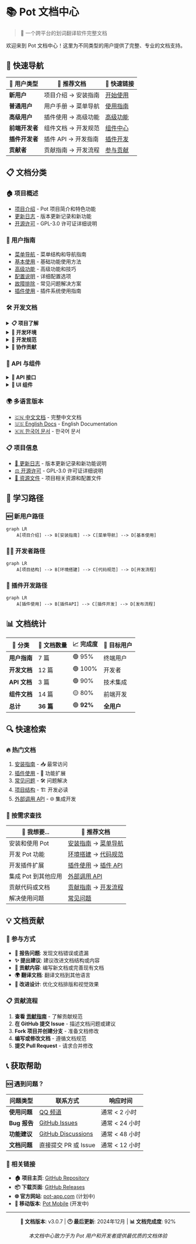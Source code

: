 # 📚 Pot 文档中心

> 🌈 一个跨平台的划词翻译软件完整文档

欢迎来到 Pot 文档中心！这里为不同类型的用户提供了完整、专业的文档支持。

## 🎯 快速导航

<div align="center">

| 👤 用户类型    | 📖 推荐文档         | 🚀 快速链接                             |
| -------------- | ------------------- | --------------------------------------- |
| **新用户**     | 项目介绍 → 安装指南 | [开始使用](README.md)                   |
| **普通用户**   | 用户手册 → 菜单导航 | [使用指南](user-guides/)                |
| **高级用户**   | 插件使用 → 高级功能 | [高级功能](user-guides/plugins.md)      |
| **前端开发者** | 组件文档 → 开发规范 | [组件中心](components/)                 |
| **插件开发者** | 插件 API → 开发指南 | [插件开发](development/plugins.md)      |
| **贡献者**     | 贡献指南 → 开发流程 | [参与贡献](development/contributing.md) |

</div>

## 📋 文档分类

### 🏠 项目概述

-   [项目介绍](README.md) - Pot 项目简介和特色功能
-   [更新日志](CHANGELOG.md) - 版本更新记录和新功能
-   [开源许可](LICENSE.md) - GPL-3.0 许可证详细说明

### 👥 用户指南

-   [菜单导航](user-guides/menu-navigation.md) - 菜单结构和导航指南
-   [基本使用](user-guides/basic-usage.md) - 基础功能使用方法
-   [高级功能](user-guides/advanced-features.md) - 高级功能和技巧
-   [配置说明](user-guides/configuration.md) - 详细配置选项
-   [故障排除](user-guides/troubleshooting.md) - 常见问题解决方案
-   [插件使用](user-guides/plugins.md) - 插件系统使用指南

### 🛠️ 开发文档

<details>
<summary><strong>📋 项目了解</strong></summary>

-   [项目结构](development/project-structure.md) - 详细的项目目录结构说明
-   [路由菜单](development/routes-and-menus.md) - 功能路由和菜单系统详解
-   [架构设计](development/architecture.md) - 系统架构和设计理念

</details>

<details>
<summary><strong>🚀 开发环境</strong></summary>

-   [环境搭建](development/development-setup.md) - 开发环境配置和工具安装
-   [开发流程](development/workflow.md) - 完整的开发工作流程和分支管理
-   [构建部署](development/build-and-deploy.md) - 项目构建和部署指南

</details>

<details>
<summary><strong>📖 开发规范</strong></summary>

-   [代码规范](development/coding-standards.md) - 代码风格和编写规范
-   [组件开发](development/components.md) - UI 组件开发指南和最佳实践
-   [插件开发](development/plugins.md) - 插件系统开发指南
-   [测试指南](development/testing.md) - 测试策略和最佳实践

</details>

<details>
<summary><strong>🤝 协作贡献</strong></summary>

-   [贡献指南](development/contributing.md) - 如何参与项目开发和贡献流程
-   [开发问题](development/troubleshooting.md) - 开发过程中的常见问题解决

</details>

### 📖 API 与组件

<details>
<summary><strong>🔌 API 接口</strong></summary>

-   [插件 API](api/plugin-api.md) - 插件开发完整 API 参考
-   [外部调用 API](api/external-api.md) - 外部程序调用接口
-   [配置 API](api/config-api.md) - 配置系统 API

</details>

<details>
<summary><strong>🎨 UI 组件</strong></summary>

-   [组件中心](components/) - UI 组件完整文档和使用指南
-   [原子组件](components/atoms/) - 基础 UI 构建块
-   [分子组件](components/molecules/) - 功能组合组件
-   [有机体组件](components/organisms/) - 复杂功能模块
-   [Hooks 文档](components/hooks/) - 自定义 React Hooks

</details>

### 🌍 多语言版本

-   [🇨🇳 中文文档](README.md) - 完整中文文档
-   [🇺🇸 English Docs](user-guides/README_EN.md) - English Documentation
-   [🇰🇷 한국어 문서](user-guides/README_KR.md) - 한국어 문서

### 📋 项目信息

-   [📝 更新日志](CHANGELOG.md) - 版本更新记录和新功能说明
-   [⚖️ 开源许可](LICENSE.md) - GPL-3.0 许可证详细说明
-   [📎 资源文件](assets/) - 项目相关资源和配置文件

## 🎯 学习路径

### 🆕 新用户路径

```mermaid
graph LR
    A[项目介绍] --> B[安装指南] --> C[菜单导航] --> D[基本使用]
```

### 👨‍💻 开发者路径

```mermaid
graph LR
    A[项目结构] --> B[环境搭建] --> C[代码规范] --> D[开发流程]
```

### 🔌 插件开发路径

```mermaid
graph LR
    A[插件使用] --> B[插件API] --> C[插件开发] --> D[发布流程]
```

## 📊 文档统计

<div align="center">

| 📂 分类      | 📄 文档数量 | 📈 完成度  | 🎯 目标用户 |
| ------------ | ----------- | ---------- | ----------- |
| **用户指南** | 7 篇        | 🟢 95%     | 终端用户    |
| **开发文档** | 12 篇       | 🟢 100%    | 开发者      |
| **API 文档** | 3 篇        | 🟢 90%     | 技术集成    |
| **组件文档** | 14 篇       | 🟡 80%     | 前端开发    |
| **总计**     | **36 篇**   | 🟢 **92%** | **全用户**  |

</div>

## 🔍 快速检索

### 🔥 热门文档

1. [安装指南](user-guides/installation.md) - 📥 最常访问
2. [插件使用](user-guides/plugins.md) - 🔌 功能扩展
3. [常见问题](user-guides/troubleshooting.md) - 🛠️ 问题解决
4. [项目结构](development/project-structure.md) - 🏗️ 开发必读
5. [外部调用 API](api/external-api.md) - 🌐 集成开发

### 🎯 按需求查找

| 💭 我想要...        | 📖 推荐文档                                                                                |
| ------------------- | ------------------------------------------------------------------------------------------ |
| 安装和使用 Pot      | [安装指南](user-guides/installation.md) → [菜单导航](user-guides/menu-navigation.md)       |
| 开发 Pot 功能       | [环境搭建](development/development-setup.md) → [代码规范](development/coding-standards.md) |
| 开发插件扩展        | [插件使用](user-guides/plugins.md) → [插件 API](api/plugin-api.md)                         |
| 集成 Pot 到其他应用 | [外部调用 API](api/external-api.md)                                                        |
| 贡献代码或文档      | [贡献指南](development/contributing.md) → [开发流程](development/workflow.md)              |
| 解决使用问题        | [常见问题](user-guides/troubleshooting.md)                                                 |

## 💡 文档贡献

### 🤝 参与方式

-   **🐛 报告问题**: 发现文档错误或遗漏
-   **✨ 提出建议**: 建议改进文档结构或内容
-   **📝 贡献内容**: 编写新文档或完善现有文档
-   **🌍 翻译文档**: 翻译文档到其他语言
-   **🎨 改进设计**: 优化文档排版和视觉效果

### 📋 贡献流程

1. **查看 [贡献指南](development/contributing.md)** - 了解贡献规范
2. **在 GitHub 提交 Issue** - 描述文档问题或建议
3. **Fork 项目并创建分支** - 准备文档修改
4. **编写或修改文档** - 遵循文档规范
5. **提交 Pull Request** - 请求合并修改

## 📞 获取帮助

### 🆘 遇到问题？

| 问题类型     | 联系方式                                                                 | 响应时间       |
| ------------ | ------------------------------------------------------------------------ | -------------- |
| **使用问题** | [QQ 频道](https://pd.qq.com/s/akns94e1r)                                 | 通常 < 2 小时  |
| **Bug 报告** | [GitHub Issues](https://github.com/pot-app/pot-desktop/issues)           | 通常 < 24 小时 |
| **功能建议** | [GitHub Discussions](https://github.com/pot-app/pot-desktop/discussions) | 通常 < 48 小时 |
| **文档问题** | 直接提交 PR 或 Issue                                                     | 通常 < 12 小时 |

### 🔗 相关链接

-   **🏠 项目主页**: [GitHub Repository](https://github.com/pot-app/pot-desktop)
-   **📦 下载页面**: [GitHub Releases](https://github.com/pot-app/pot-desktop/releases)
-   **🌐 官方网站**: [pot-app.com](https://pot-app.com) (计划中)
-   **📱 移动版本**: [Pot Mobile](https://github.com/pot-app/pot-mobile) (开发中)

---

<div align="center">

**📖 文档版本**: v3.0.7 | **🕐 最后更新**: 2024年12月 | **📊 文档完成度**: 92%

_本文档中心致力于为 Pot 用户和开发者提供最优质的文档体验_

</div>
